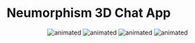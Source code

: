 # Neumorphism 3D Chat App

<p align = "center">

  <img src = "https://user-images.githubusercontent.com/83895108/118914382-be836c80-b948-11eb-82a6-25fef29b4b99.gif" alt = "animated"/>
  <img src = "https://user-images.githubusercontent.com/83895108/118914591-25088a80-b949-11eb-9929-c19932c33778.gif" alt = "animated"/>
  <img src = "https://user-images.githubusercontent.com/83895108/118914835-8af51200-b949-11eb-895e-bca30dec221b.gif" alt = "animated"/>
  <img src = "https://user-images.githubusercontent.com/83895108/118915416-8a10b000-b94a-11eb-97af-ddedec4fe153.gif" alt = "animated"/>

</p>
